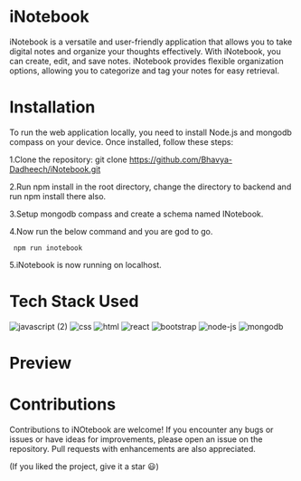 # iNotebook

iNotebook is a versatile and user-friendly application that allows you to take digital notes and organize your thoughts effectively. With iNotebook, you can create, edit, and save notes. iNotebook provides flexible organization options, allowing you to categorize and tag your notes for easy retrieval.

# Installation

To run the web application locally, you need to install Node.js and mongodb compass on your device. Once installed, follow these steps:
 
 1.Clone the repository: git clone https://github.com/Bhavya-Dadheech/iNotebook.git
 
 2.Run npm install in the root directory, change the directory to backend and run npm install there also.
 
 3.Setup mongodb compass and create a schema named INotebook.
    
 4.Now run the below command and you are god to go.
     
     npm run inotebook

 5.iNotebook is now running on localhost.

# Tech Stack Used

![javascript (2)](https://github.com/Bhavya-Dadheech/TextUtils/assets/70031238/378bd702-6ff9-4479-b7cd-c5ad79200408)
![css](https://github.com/Bhavya-Dadheech/TextUtils/assets/70031238/e78dc152-9a55-41fb-8fcb-c2686fdbb39b)
![html](https://github.com/Bhavya-Dadheech/TextUtils/assets/70031238/427b56e8-8be5-46c5-bbab-1e23e4d4cda0)
![react](https://github.com/Bhavya-Dadheech/TextUtils/assets/70031238/43149fb8-6449-4403-940e-ce62b7c38d14)
![bootstrap](https://github.com/Bhavya-Dadheech/TextUtils/assets/70031238/b0e3f3df-e857-498a-ad96-5625aff042f7)
![node-js](https://github.com/Bhavya-Dadheech/iNotebook/assets/70031238/bf653eb8-6a4d-4870-9f8d-0279e65c5c25)
![mongodb](https://github.com/Bhavya-Dadheech/iNotebook/assets/70031238/ea0f7b5c-d540-45a5-bacf-d7d09cc789ba)


# Preview


# Contributions

Contributions to iNOtebook are welcome! If you encounter any bugs or issues or have ideas for improvements, please open an issue on the repository. Pull requests with enhancements are also appreciated.

(If you liked the project, give it a star 😃)


